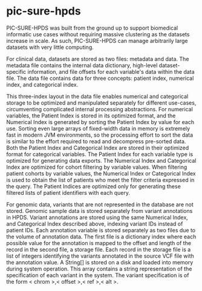 # pic-sure-hpds

PIC-SURE-HPDS was built from the ground up to support biomedical informatic use cases without requiring massive clustering as the datasets increase in scale. As such, PIC-SURE-HPDS can manage arbitrarily large datasets with very little computing.

For clinical data, datasets are stored as two files: metadata and data. The metadata file contains the internal data dictionary, high-level dataset-specific information, and file offsets for each variable's data within the data file. The data file contains data for three concepts: patient index, numerical index, and categorical index. 

This three-index layout in the data file enables numerical and categorical storage to be optimized and manipulated separately for different use-cases, circumventing complicated internal processing abstractions. For numerical variables, the Patient Index is stored in its optimized format, and the Numerical Index is generated by sorting the Patient Index by value for each use. Sorting even large arrays of fixed-width data in memory is extremely fast in modern JVM environments, so the processing effort to sort the data is similar to the effort required to read and decompress pre-sorted data. Both the Patient Index and Categorical Index are stored in their optimized format for categorical variables. The Patient Index for each variable type is optimized for generating data exports. The Numerical Index and Categorical Index are optimized for cohort filtering by variable values. When filtering patient cohorts by variable values, the Numerical Index or Categorical Index is used to obtain the list of patients who meet the filter criteria expressed in the query. The Patient Indices are optimized only for generating these filtered lists of patient identifiers with each query. 

For genomic data, variants that are not represented in the database are not stored. Genomic sample data is stored separately from variant annotations in HPDS. Variant annotations are stored using the same Numerical Index, and Categorical Index described above, indexing variant IDs instead of patient IDs. Each annotation variable is stored separately as two files due to the volume of annotation data. The first file is a dictionary index where each possible value for the annotation is mapped to the offset and length of the record in the second file, a storage file. Each record in the storage file is a list of integers identifying the variants annotated in the source VCF file with the annotation value. A String[] is stored on a disk and loaded into memory during system operation. This array contains a string representation of the specification of each variant in the system. The variant specification is of the form < chrom >,< offset >,< ref >,< alt >.  
